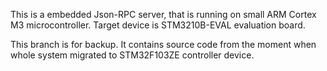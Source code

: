 This is a embedded Json-RPC server, that is running on small ARM Cortex M3 microcontroller.
Target device is STM3210B-EVAL  evaluation board.

This branch is for backup. It contains source code from the moment when whole system migrated to STM32F103ZE controller device.

